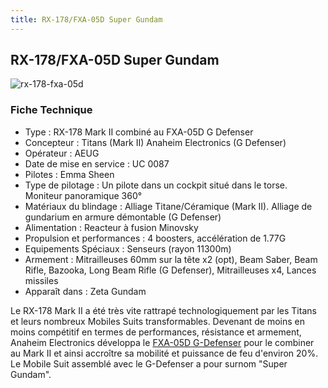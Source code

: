 ```yaml
---
title: RX-178/FXA-05D Super Gundam
---
```


RX-178/FXA-05D Super Gundam
---------------------------


![rx-178-fxa-05d](/images/stories/saga/zetagundam/mechas/aeug/rx-178-fxa-05d.png)


### Fiche Technique


* Type : RX-178 Mark II combiné au FXA-05D G Defenser
* Concepteur : Titans (Mark II) Anaheim Electronics (G Defenser)
* Opérateur : AEUG
* Date de mise en service : UC 0087
* Pilotes : Emma Sheen
* Type de pilotage : Un pilote dans un cockpit situé dans le torse. Moniteur panoramique 360°
* Matériaux du blindage : Alliage Titane/Céramique (Mark II). Alliage de gundarium en armure démontable (G Defenser)
* Alimentation : Reacteur à fusion Minovsky
* Propulsion et performances : 4 boosters, accélération de 1.77G
* Equipements Spéciaux : Senseurs (rayon 11300m)
* Armement : Mitrailleuses 60mm sur la tête x2 (opt), Beam Saber, Beam Rifle, Bazooka, Long Beam Rifle (G Defenser), Mitrailleuses x4, Lances missiles
* Apparaît dans : Zeta Gundam


Le RX-178 Mark II a été très vite rattrapé technologiquement par les Titans et leurs nombreux Mobiles Suits transformables. Devenant de moins en moins compétitif en termes de performances, résistance et armement, Anaheim Electronics développa le [FXA-05D G-Defenser](uc/zeta-gundam/fxa-05d-g-defenser.html) pour le combiner au Mark II et ainsi accroître sa mobilité et puissance de feu d'environ 20%. Le Mobile Suit assemblé avec le G-Defenser a pour surnom "Super Gundam".


